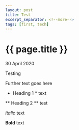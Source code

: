 ```yaml
---
layout: post
title: Test
excerpt_separator: <!--more-->
tags: [first, tech]
---
```


{{ page.title }}
================

<p class="meta">30 April 2020</p>

Testing
<!--more-->
Further text goes here

* Heading 1 *
text

** Heading 2 **
test

_italic_
text

__Bold__ 
text

